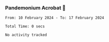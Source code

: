 ### Pandemonium Acrobat 🤸

<!--START_SECTION:waka-->

```all_time
From: 10 February 2024 - To: 17 February 2024

Total Time: 0 secs

No activity tracked
```

<!--END_SECTION:waka-->
